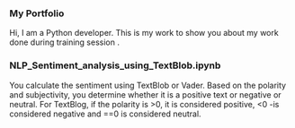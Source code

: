 
### My Portfolio

Hi, 
I am a Python developer. This is my work to show you about my work done during training session .
### NLP_Sentiment_analysis_using_TextBlob.ipynb 
You calculate the sentiment using TextBlob or Vader. Based on the polarity and subjectivity, you determine whether it is a positive text or negative or neutral. For TextBlog, if the polarity is >0, it is considered positive, <0 -is considered negative and ==0 is considered neutral.
###


